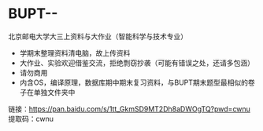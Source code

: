 # BUPT--

北京邮电大学大三上资料与大作业（智能科学与技术专业）

* 学期末整理资料清电脑，故上传资料
* 大作业、实验欢迎借鉴交流，拒绝剽窃抄袭（可能有错误之处，还请多包涵）
* 请勿商用
* 内含OS，编译原理，数据库期中期末复习资料，与BUPT期末题型最相似的卷子在单独文件夹中



链接：https://pan.baidu.com/s/1tt_GkmSD9MT2Dh8aDWOgTQ?pwd=cwnu 
提取码：cwnu
